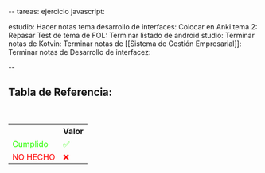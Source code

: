 --
tareas: 
ejercicio javascript: 

estudio:
Hacer notas tema desarrollo de interfaces:
Colocar en Anki tema 2:
Repasar Test de tema de FOL:
Terminar listado de android studio:
Terminar notas de Kotvin:
Terminar notas de [[Sistema de Gestión Empresarial]]:
Terminar notas de Desarrollo de interfacez:

--

<div  class="bc-diario">
<h2> Tabla de Referencia:</h2>
<table class="table-diario">
  <tr class="tr-diario">
    <th class="th-diario"></th>
    <th class="th-diario">Valor</th>
  </tr>
  <tr class="tr-diario">
    <td class="td-diario" style="color:2bff00">Cumplido</td>
    <td class="td-diario" style="color:2bff00">✅</td>
  </tr>
  <tr class="tr-diario">
    <td class="td-diario" style="color:red">NO HECHO</td>
    <td class="td-diario" style="color:red">❌</td>
  </tr>
</table>